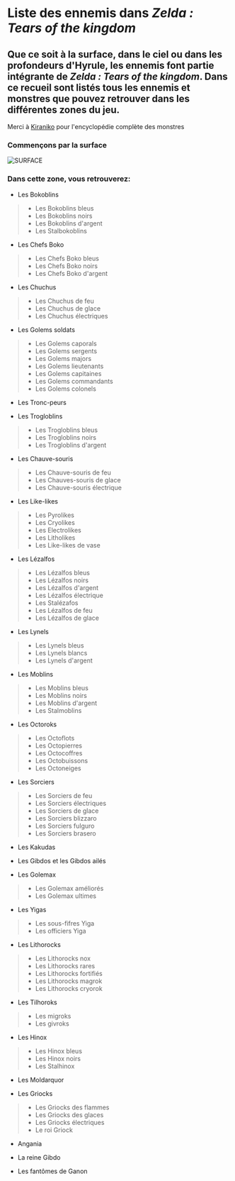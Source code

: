 # Liste des ennemis dans *Zelda : Tears of the kingdom*
## Que ce soit à la surface, dans le ciel ou dans les profondeurs d'Hyrule, les ennemis font partie intégrante de *Zelda : Tears of the kingdom*. Dans ce recueil sont listés tous les ennemis et monstres que pouvez retrouver dans les différentes zones du jeu.
Merci à [Kiraniko]([https://zelda.kiranico.com/fr/totk/data/enemies](https://zelda.kiranico.com/fr-CA)) pour l'encyclopédie complète des monstres

### Commençons par la surface

![SURFACE](https://github.com/emmamichel19/RecueilEnnemisTOTK/assets/144808143/a2e66258-e1fa-4d43-875e-e1df5e57188e)






### Dans cette zone, vous retrouverez:

* Les Bokoblins
>* Les Bokoblins bleus
>* Les Bokoblins noirs
>* Les Bokoblins d'argent
>* Les Stalbokoblins


* Les Chefs Boko
>* Les Chefs Boko bleus
>* Les Chefs Boko noirs
>* Les Chefs Boko d'argent


* Les Chuchus
>* Les Chuchus de feu
>* Les Chuchus de glace
>* Les Chuchus électriques


* Les Golems soldats
>* Les Golems caporals
>* Les Golems sergents
>* Les Golems majors
>* Les Golems lieutenants
>* Les Golems capitaines
>* Les Golems commandants
>* Les Golems colonels


* Les Tronc-peurs


* Les Trogloblins
>* Les Trogloblins bleus
>* Les Trogloblins noirs
>* Les Trogloblins d'argent


* Les Chauve-souris
>* Les Chauve-souris de feu
>* Les Chauves-souris de glace
>* Les Chauve-souris électrique


* Les Like-likes
>* Les Pyrolikes
>* Les Cryolikes
>* Les Electrolikes
>* Les Litholikes
>* Les Like-likes de vase


* Les Lézalfos
>* Les Lézalfos bleus
>* Les Lézalfos noirs
>* Les Lézalfos d'argent
>* Les Lézalfos électrique
>* Les Stalézafos
>* Les Lézalfos de feu
>* Les Lézalfos de glace


* Les Lynels
>* Les Lynels bleus
>* Les Lynels blancs
>* Les Lynels d'argent


* Les Moblins
>* Les Moblins bleus
>* Les Moblins noirs
>* Les Moblins d'argent
>* Les Stalmoblins


* Les Octoroks
>* Les Octoflots
>* Les Octopierres
>* Les Octocoffres
>* Les Octobuissons
>* Les Octoneiges


* Les Sorciers
>* Les Sorciers de feu
>* Les Sorciers électriques
>* Les Sorciers de glace
>* Les Sorciers blizzaro
>* Les Sorciers fulguro
>* Les Sorciers brasero


* Les Kakudas


* Les Gibdos et les Gibdos ailés


* Les Golemax
>* Les Golemax améliorés
>* Les Golemax ultimes


* Les Yigas
>* Les sous-fifres Yiga
>* Les officiers Yiga


* Les Lithorocks
>* Les Lithorocks nox
>* Les Lithorocks rares
>* Les Lithorocks fortifiés
>* Les Lithorocks magrok
>* Les Lithorocks cryorok


* Les Tilhoroks
>* Les migroks
>* Les givroks


* Les Hinox
>* Les Hinox bleus
>* Les Hinox noirs
>* Les Stalhinox


* Les Moldarquor


* Les Griocks
>* Les Griocks des flammes
>* Les Griocks des glaces
>* Les Griocks électriques
>* Le roi Griock


* Angania


* La reine Gibdo


* Les fantômes de Ganon
